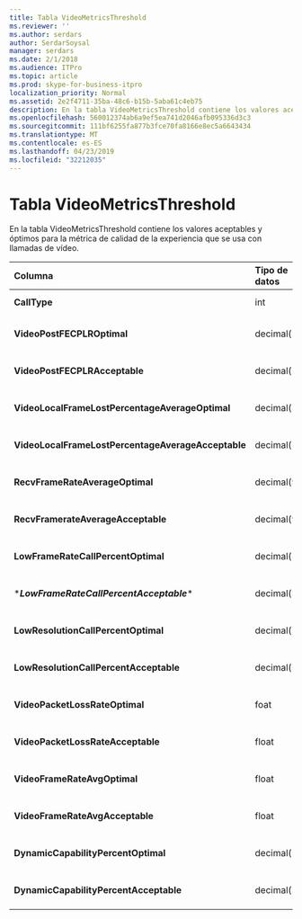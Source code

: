```yaml
---
title: Tabla VideoMetricsThreshold
ms.reviewer: ''
ms.author: serdars
author: SerdarSoysal
manager: serdars
ms.date: 2/1/2018
ms.audience: ITPro
ms.topic: article
ms.prod: skype-for-business-itpro
localization_priority: Normal
ms.assetid: 2e2f4711-35ba-48c6-b15b-5aba61c4eb75
description: En la tabla VideoMetricsThreshold contiene los valores aceptables y óptimos para la métrica de calidad de la experiencia que se usa con llamadas de vídeo.
ms.openlocfilehash: 560012374ab6a9ef5ea741d2046afb095336d3c3
ms.sourcegitcommit: 111bf6255fa877b3fce70fa8166e8ec5a6643434
ms.translationtype: MT
ms.contentlocale: es-ES
ms.lasthandoff: 04/23/2019
ms.locfileid: "32212035"
---
```

# <a name="videometricsthreshold-table"></a>Tabla VideoMetricsThreshold
 
En la tabla VideoMetricsThreshold contiene los valores aceptables y óptimos para la métrica de calidad de la experiencia que se usa con llamadas de vídeo.
  

| **Columna**                                               | **Tipo de datos**       | **Clave o índice**  | **Detalles**                          |
|:---------------------------------------------------------|:--------------------|:---------------|:-------------------------------------|
| **CallType** <br/>                                       | int  <br/>          | Primary  <br/> | Tipo de llamada que se realizó.  <br/> |
| **VideoPostFECPLROptimal** <br/>                         | decimal(5,2)  <br/> |                | El valor predeterminado es 0,05.  <br/>    |
| **VideoPostFECPLRAcceptable** <br/>                      | decimal(5,2)  <br/> |                | El valor predeterminado es 0,10.  <br/>    |
| **VideoLocalFrameLostPercentageAverageOptimal** <br/>    | decimal(5,2)  <br/> |                | El valor predeterminado es 5.0.  <br/>     |
| **VideoLocalFrameLostPercentageAverageAcceptable** <br/> | decimal(5,2)  <br/> |                | El valor predeterminado es 10,0.  <br/>    |
| **RecvFrameRateAverageOptimal** <br/>                    | decimal(9,4)  <br/> |                | El valor predeterminado es 12,0000.  <br/> |
| **RecvFramerateAverageAcceptable** <br/>                 | decimal(9,4)  <br/> |                | El valor predeterminado es 7,0000.  <br/>  |
| **LowFrameRateCallPercentOptimal** <br/>                 | decimal(5,2)  <br/> |                | El valor predeterminado es 5.0.  <br/>     |
| \****LowFrameRateCallPercentAcceptable***\* <br/>        | decimal(5,2)  <br/> |                | El valor predeterminado es 10,0 /  <br/>    |
| **LowResolutionCallPercentOptimal** <br/>                | decimal(5,2)  <br/> |                | El valor predeterminado es 5.0.  <br/>     |
| **LowResolutionCallPercentAcceptable** <br/>             | decimal(5,2)  <br/> |                | El valor predeterminado es 10,0.  <br/>    |
| **VideoPacketLossRateOptimal** <br/>                     | foat  <br/>         |                | El valor predeterminado es 0,05.  <br/>    |
| **VideoPacketLossRateAcceptable** <br/>                  | float  <br/>        |                | El valor predeterminado es 0,10.  <br/>    |
| **VideoFrameRateAvgOptimal** <br/>                       | float  <br/>        |                | El valor predeterminado es 12.  <br/>      |
| **VideoFrameRateAvgAcceptable** <br/>                    | float  <br/>        |                | El valor predeterminado es 7.  <br/>       |
| **DynamicCapabilityPercentOptimal** <br/>                | decimal(5,2)  <br/> |                | El valor predeterminado es 5,00.  <br/>    |
| **DynamicCapabilityPercentAcceptable** <br/>             | decimal(5,2)  <br/> |                | El valor predeterminado es 10,00.  <br/>   |

